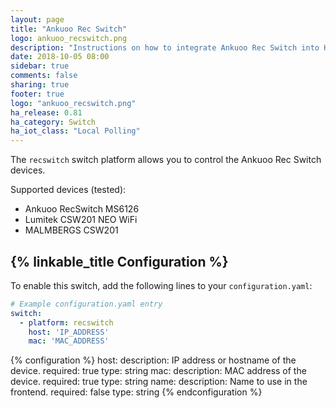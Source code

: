 ```yaml
---
layout: page
title: "Ankuoo Rec Switch"
logo: ankuoo_recswitch.png
description: "Instructions on how to integrate Ankuoo Rec Switch into Home Assistant."
date: 2018-10-05 08:00
sidebar: true
comments: false
sharing: true
footer: true
logo: "ankuoo_recswitch.png"
ha_release: 0.81
ha_category: Switch
ha_iot_class: "Local Polling"
---
```


The `recswitch` switch platform allows you to control the Ankuoo Rec Switch devices.

Supported devices (tested):

- Ankuoo RecSwitch MS6126
- Lumitek CSW201 NEO WiFi
- MALMBERGS CSW201

## {% linkable_title Configuration %}

To enable this switch, add the following lines to your `configuration.yaml`:

```yaml
# Example configuration.yaml entry
switch:
  - platform: recswitch
    host: 'IP_ADDRESS'
    mac: 'MAC_ADDRESS'
```

{% configuration %}
host:
  description: IP address or hostname of the device.
  required: true
  type: string
mac:
  description: MAC address of the device.
  required: true
  type: string
name:
  description: Name to use in the frontend.
  required: false
  type: string
{% endconfiguration %}
